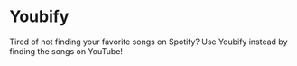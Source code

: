 # Youbify
Tired of not finding your favorite songs on Spotify? Use Youbify instead by finding the songs on YouTube!
